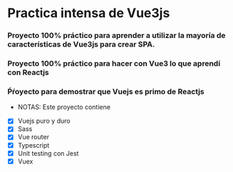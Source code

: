 # Practica intensa de Vue3js
### Proyecto 100% práctico para aprender a utilizar la mayoría de características de Vue3js para crear SPA.
### Proyecto 100% práctico para hacer con Vue3 lo que aprendí con Reactjs
### Ṕŕoyecto para demostrar que Vuejs es primo de Reactjs

* NOTAS: Este proyecto contiene
- [x] Vuejs puro y duro
- [x] Sass
- [x] Vue router
- [x] Typescript
- [x] Unit testing con Jest
- [x] Vuex